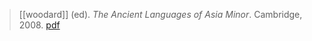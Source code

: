 > [[woodard]] (ed). *The Ancient Languages of Asia Minor*. Cambridge, 2008. [pdf](a/r-woodard2008edb.pdf)